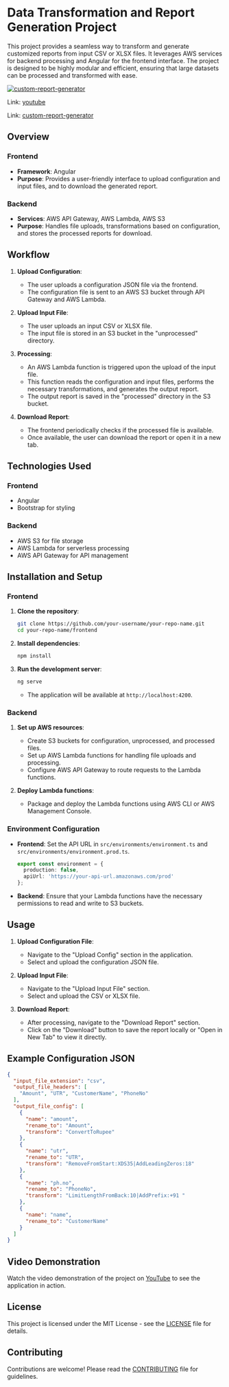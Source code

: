 # Data Transformation and Report Generation Project

This project provides a seamless way to transform and generate customized reports from input CSV or XLSX files. It leverages AWS services for backend processing and Angular for the frontend interface. The project is designed to be highly modular and efficient, ensuring that large datasets can be processed and transformed with ease.

[![custom-report-generator](https://img.youtube.com/vi/DiSz4j0-7H0/maxresdefault.jpg)](https://www.youtube.com/watch?v=DiSz4j0-7H0)

Link: [youtube](https://www.youtube.com/watch?v=DiSz4j0-7H0)

Link: [custom-report-generator]()

## Overview

### Frontend

- **Framework**: Angular
- **Purpose**: Provides a user-friendly interface to upload configuration and input files, and to download the generated report.

### Backend

- **Services**: AWS API Gateway, AWS Lambda, AWS S3
- **Purpose**: Handles file uploads, transformations based on configuration, and stores the processed reports for download.

## Workflow

1. **Upload Configuration**:
    - The user uploads a configuration JSON file via the frontend.
    - The configuration file is sent to an AWS S3 bucket through API Gateway and AWS Lambda.

2. **Upload Input File**:
    - The user uploads an input CSV or XLSX file.
    - The input file is stored in an S3 bucket in the "unprocessed" directory.

3. **Processing**:
    - An AWS Lambda function is triggered upon the upload of the input file.
    - This function reads the configuration and input files, performs the necessary transformations, and generates the output report.
    - The output report is saved in the "processed" directory in the S3 bucket.

4. **Download Report**:
    - The frontend periodically checks if the processed file is available.
    - Once available, the user can download the report or open it in a new tab.

## Technologies Used

### Frontend
- Angular
- Bootstrap for styling

### Backend
- AWS S3 for file storage
- AWS Lambda for serverless processing
- AWS API Gateway for API management

## Installation and Setup

### Frontend

1. **Clone the repository**:
    ```sh
    git clone https://github.com/your-username/your-repo-name.git
    cd your-repo-name/frontend
    ```

2. **Install dependencies**:
    ```sh
    npm install
    ```

3. **Run the development server**:
    ```sh
    ng serve
    ```
    - The application will be available at `http://localhost:4200`.

### Backend

1. **Set up AWS resources**:
    - Create S3 buckets for configuration, unprocessed, and processed files.
    - Set up AWS Lambda functions for handling file uploads and processing.
    - Configure AWS API Gateway to route requests to the Lambda functions.

2. **Deploy Lambda functions**:
    - Package and deploy the Lambda functions using AWS CLI or AWS Management Console.

### Environment Configuration

- **Frontend**: Set the API URL in `src/environments/environment.ts` and `src/environments/environment.prod.ts`.

    ```typescript
    export const environment = {
      production: false,
      apiUrl: 'https://your-api-url.amazonaws.com/prod'
    };
    ```

- **Backend**: Ensure that your Lambda functions have the necessary permissions to read and write to S3 buckets.

## Usage

1. **Upload Configuration File**:
    - Navigate to the "Upload Config" section in the application.
    - Select and upload the configuration JSON file.

2. **Upload Input File**:
    - Navigate to the "Upload Input File" section.
    - Select and upload the CSV or XLSX file.

3. **Download Report**:
    - After processing, navigate to the "Download Report" section.
    - Click on the "Download" button to save the report locally or "Open in New Tab" to view it directly.

## Example Configuration JSON

```json
{
  "input_file_extension": "csv",
  "output_file_headers": [
    "Amount", "UTR", "CustomerName", "PhoneNo"
  ],
  "output_file_config": [
    {
      "name": "amount",
      "rename_to": "Amount",
      "transform": "ConvertToRupee"
    },
    {
      "name": "utr",
      "rename_to": "UTR",
      "transform": "RemoveFromStart:XDS35|AddLeadingZeros:18"
    },
    {
      "name": "ph.no",
      "rename_to": "PhoneNo",
      "transform": "LimitLengthFromBack:10|AddPrefix:+91 "
    },
    {
      "name": "name",
      "rename_to": "CustomerName"
    }
  ]
}
```

## Video Demonstration

Watch the video demonstration of the project on [YouTube](https://www.youtube.com/watch?v=example) to see the application in action.

## License

This project is licensed under the MIT License - see the [LICENSE](LICENSE) file for details.

## Contributing

Contributions are welcome! Please read the [CONTRIBUTING](CONTRIBUTING.md) file for guidelines.

